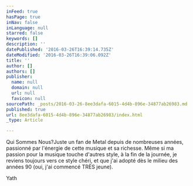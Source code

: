 ```yaml
---
inFeed: true
hasPage: true
inNav: false
inLanguage: null
starred: false
keywords: []
description: ''
datePublished: '2016-03-26T16:39:14.735Z'
dateModified: '2016-03-26T16:39:06.092Z'
title: ''
author: []
authors: []
publisher:
  name: null
  domain: null
  url: null
  favicon: null
sourcePath: _posts/2016-03-26-8ee3dafa-6015-4d4b-896e-34877ab26983.md
published: true
url: 8ee3dafa-6015-4d4b-896e-34877ab26983/index.html
_type: Article

---
```

Qui Sommes Nous?Juste un fan de Metal depuis de nombreuses années, passionné par l'énergie de cette musique et sa richesse. Même si ma passion pour la musique touche d'autres style, à la fin de la journée, je reviens toujours vers ce style chéri, et que j'ai adopté dès le milieu des années 90 (oui, j'ai commencé TRÈS jeune). 

Yath